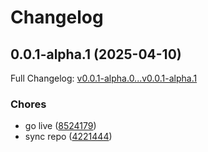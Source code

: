 # Changelog

## 0.0.1-alpha.1 (2025-04-10)

Full Changelog: [v0.0.1-alpha.0...v0.0.1-alpha.1](https://github.com/ComposioHQ/composio-base-py/compare/v0.0.1-alpha.0...v0.0.1-alpha.1)

### Chores

* go live ([8524179](https://github.com/ComposioHQ/composio-base-py/commit/8524179fc18d203af58dafd914dcc83e370bc8ef))
* sync repo ([4221444](https://github.com/ComposioHQ/composio-base-py/commit/42214448cb569c8da8f5f6f75df97455f0e8434f))
